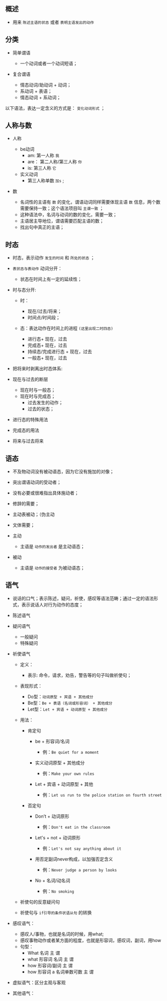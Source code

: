 ## 概述

* 用来 `陈述主语的状态` 或者 `表明主语发出的动作`

## 分类

* 简单谓语
  + 一个动词或者一个动词短语；

* 复合谓语
  + 情态动词/助动词 + 动词；
  + 系动词 + 表语；
  + 情态动词 + 系动词；

以下语法，表达一定含义的方式是： `变化动词形式` ；

## 人称与数

* 人称
  + be动词
    - am: 第一人称 `我`
    - are： 第二人称/第三人称 `你`
    - is: 第三人称 `它`
  + 实义动词
    - 第三人称单数 `加s` ;

* 数
  + 名词性的主语有 `数` 的变化，谓语动词同样需要体现主语 `数` 信息，两个数需要保持一致；这个语法项目叫 `主谓一致` ；
  + 这种语法中，名词与动词的数的变化，需要一致；
  + 主语居主导地位，谓语需要匹配主语的数；
  + 找出句中真正的主语；

## 时态

* 时态，表示动作 `发生的时间` 和 `所处的状态` ；

* `表状态与表动作` 动词分开：
  + 状态在时间上有一定的延续性；

* 时与态分开:
  + 时：
    - 现在/过去/将来；
    - 时间点/时间段；

  + 态：表达动作在时间上的进程 `(这里出现二时四态)`
    - 进行态+ 现在，过去
    - 完成态+ 现在，过去
    - 持续态/完成进行态 + 现在，过去
    - 一般态+ 现在，过去

* 把将来时剥离出时态体系:

* 现在与过去的断层
  + 现在时与一般态；
  + 现在时与完成态；
    - 过去发生的动作；
    - 过去的状态；

* 进行态的特殊用法

* 完成态的用法

* 将来与过去将来

## 语态

* 不及物动词没有被动语态，因为它没有施加的对像；
* 突出谓语动词的受动者；
* 没有必要或很难指出具体施动者；
* 修辞的需要；
* 主动表被动；（伪主动
* 文体需要；

* 主动
  + 主语是 `动作的发出者` 是主动语态；

* 被动
  + 主语是 `动作的接受者` 为被动语态；

## 语气

* 说话的口气；表示陈述，疑问，祈使，感叹等语法范畴；通过一定的语法形式，表示说话人对行为动作的态度；

* 陈述语气

* 疑问语气
  + 一般疑问
  + 特殊疑问

* 祈使语气
  + 定义：
    - 表示: 命令，请求，劝告，警告等的句子叫做祈使句；

  + 表现形式：
    - Do型：`动词原型 + 宾语 + 其他成分`
    - Be型：`Be + 表语（名词或形容词） + 其他成分`
    - Let型：`Let + 宾语 + 动词原型 + 其他成分`
  
  + 用法：
    - 肯定句
      - be + 形容词/名词
        - 例：`Be quiet for a moment`
      
      - 实义动词原型 + 其他成分
        - 例：`Make your own rules`

      - Let + 宾语 + 动词原型 + 其他
        - 例：`Let us run to the police station on fourth street`

    - 否定句
      - Don’t + 动词原形
        - 例：`Don't eat in the classroom`

      - Let's + not + 动词原形
        - 例：`Let's not say anything about it`

      - 用否定副词never构成，以加强否定含义
        - 例：`Never judge a person by looks`

      - No + 名词/动名词
        - 例：`No smoking`

  + 祈使句的反意疑问句

  + 祈使句与 `if引导的条件状语从句` 的转换

* 感叹语气：
  + 感叹人/事物，也就是名词的时候，用what; 
  + 感叹事物动作或者某方面的程度，也就是形容词，感叹词，副词，用how
  + 句型：
    - What 名词 主 谓
    - what 形容词 名词 主 谓
    - how 形容词/副词 主 谓
    - how 形容词 a 名词单数可数 主 谓

* 虚拟语气：区分主观与客观

* 其他语气：


